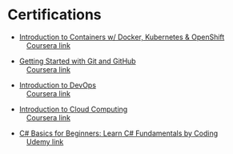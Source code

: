 # Certifications
- [Introduction to Containers w/ Docker, Kubernetes & OpenShift](https://github.com/Jtmonument/certs/blob/master/Introduction%20to%20Containers%20with%20Docker%2C%20Kubernetes%20%26%20OpenShift.pdf)
 <br>&emsp;[Coursera link](https://coursera.org/share/002701279aac63e71648f72b28496bf2)

- [Getting Started with Git and GitHub](https://github.com/Jtmonument/certifications/blob/master/Getting%20Started%20with%20Git%20and%20GitHub.pdf)
 <br>&emsp;[Coursera link](https://coursera.org/share/5b1b1b63bfcd47129f23c95f7e810fff)

- [Introduction to DevOps](https://github.com/Jtmonument/certifications/blob/master/Introduction%20to%20DevOps.pdf)
 <br>&emsp;[Coursera link](https://coursera.org/share/c1e4c6848af001ce04d44d71b20e58b6)

- [Introduction to Cloud Computing](https://github.com/Jtmonument/certifications/blob/master/Introduction%20to%20Cloud%20Computing.pdf)
 <br>&emsp;[Coursera link](https://coursera.org/share/dd72d801d81450fa45e4ffeb888ce67d)

- [C# Basics for Beginners: Learn C# Fundamentals by Coding](https://github.com/Jtmonument/certifications/blob/master/C%23%20Basics%20for%20Beginners%20-%20Learn%20C%23%20Fundamentals%20by%20Coding.pdf)
 <br>&emsp;[Udemy link](https://ude.my/UC-afbf311b-8730-4913-b67f-cbd9da5dfbde/)
